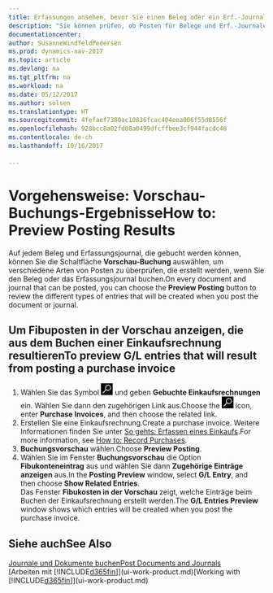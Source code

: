 ```yaml
---
title: Erfassungen ansehen, bevor Sie einen Beleg oder ein Erf.-Journal buchen
description: "Sie können prüfen, ob Posten für Belege und Erf.-Journale fehlerfrei sind, bevor sie auf den Fibuposten buchen."
documentationcenter: 
author: SusanneWindfeldPedersen
ms.prod: dynamics-nav-2017
ms.topic: article
ms.devlang: na
ms.tgt_pltfrm: na
ms.workload: na
ms.date: 05/12/2017
ms.author: solsen
ms.translationtype: HT
ms.sourcegitcommit: 4fefaef7380ac10836fcac404eea006f55d8556f
ms.openlocfilehash: 928bcc8a02fd88a0499dfcffbee3cf944facdc48
ms.contentlocale: de-ch
ms.lasthandoff: 10/16/2017

---
```

# <a name="how-to-preview-posting-results"></a><span data-ttu-id="d2535-103">Vorgehensweise: Vorschau-Buchungs-Ergebnisse</span><span class="sxs-lookup"><span data-stu-id="d2535-103">How to: Preview Posting Results</span></span>
<span data-ttu-id="d2535-104">Auf jedem Beleg und Erfassungsjournal, die gebucht werden können, können Sie die Schaltfläche **Vorschau-Buchung** auswählen, um verschiedene Arten von Posten zu überprüfen, die erstellt werden, wenn Sie den Beleg oder das Erfassungsjournal buchen.</span><span class="sxs-lookup"><span data-stu-id="d2535-104">On every document and journal that can be posted, you can choose the **Preview Posting** button to review the different types of entries that will be created when you post the document or journal.</span></span>

## <a name="to-preview-gl-entries-that-will-result-from-posting-a-purchase-invoice"></a><span data-ttu-id="d2535-105">Um Fibuposten in der Vorschau anzeigen, die aus dem Buchen einer Einkaufsrechnung resultieren</span><span class="sxs-lookup"><span data-stu-id="d2535-105">To preview G/L entries that will result from posting a purchase invoice</span></span>
1. <span data-ttu-id="d2535-106">Wählen Sie das Symbol ![Nach Seite oder Bericht suchen](media/ui-search/search_small.png "Nach Seite oder Bericht suchen") und geben **Gebuchte Einkaufsrechnungen** ein. Wählen Sie dann den zugehörigen Link aus.</span><span class="sxs-lookup"><span data-stu-id="d2535-106">Choose the ![Search for Page or Report](media/ui-search/search_small.png "Search for Page or Report icon") icon, enter **Purchase Invoices**, and then choose the related link.</span></span>
2. <span data-ttu-id="d2535-107">Erstellen Sie eine Einkaufsrechnung.</span><span class="sxs-lookup"><span data-stu-id="d2535-107">Create a purchase invoice.</span></span> <span data-ttu-id="d2535-108">Weitere Informationen finden Sie unter [So gehts: Erfassen eines Einkaufs](purchasing-how-record-purchases.md).</span><span class="sxs-lookup"><span data-stu-id="d2535-108">For more information, see [How to: Record Purchases](purchasing-how-record-purchases.md).</span></span>
3. <span data-ttu-id="d2535-109">**Buchungsvorschau** wählen.</span><span class="sxs-lookup"><span data-stu-id="d2535-109">Choose **Preview Posting**.</span></span>
4. <span data-ttu-id="d2535-110">Wählen Sie im Fenster **Buchungsvorschau** die Option **Fibukonteneintrag** aus und wählen Sie dann **Zugehörige Einträge anzeigen** aus.</span><span class="sxs-lookup"><span data-stu-id="d2535-110">In the **Posting Preview** window, select **G/L Entry**, and then choose **Show Related Entries**.</span></span>  
   <span data-ttu-id="d2535-111">Das Fenster **Fibukosten in der Vorschau** zeigt, welche Einträge beim Buchen der Einkaufsrechnung erstellt werden.</span><span class="sxs-lookup"><span data-stu-id="d2535-111">The **G/L Entries Preview** window shows which entries will be created when you post the purchase invoice.</span></span>

## <a name="see-also"></a><span data-ttu-id="d2535-112">Siehe auch</span><span class="sxs-lookup"><span data-stu-id="d2535-112">See Also</span></span>
[<span data-ttu-id="d2535-113">Journale und Dokumente buchen</span><span class="sxs-lookup"><span data-stu-id="d2535-113">Post Documents and Journals</span></span>](ui-post-documents-journals.md)  
<span data-ttu-id="d2535-114">[Arbeiten mit [!INCLUDE[d365fin](includes/d365fin_md.md)]](ui-work-product.md)</span><span class="sxs-lookup"><span data-stu-id="d2535-114">[Working with [!INCLUDE[d365fin](includes/d365fin_md.md)]](ui-work-product.md)</span></span>


